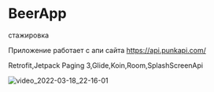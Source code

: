 # BeerApp
стажировка


Приложение работает с апи сайта https://api.punkapi.com/


Retrofit,Jetpack Paging 3,Glide,Koin,Room,SplashScreenApi




![video_2022-03-18_22-16-01](https://user-images.githubusercontent.com/70865564/159060655-88da57a4-edba-4222-ab5e-5c0f2604818d.gif)
